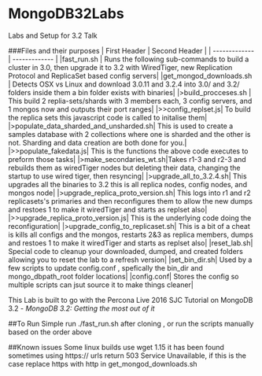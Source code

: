 # MongoDB32Labs
Labs and Setup for 3.2 Talk


###Files and their purposes
| First Header  | Second Header |
| ------------- | ------------- |
|fast_run.sh | Runs the following sub-commands to build a cluster in 3.0, then upgrade it to 3.2 with WiredTiger, new Replication Protocol and  ReplicaSet based config servers|
|get_mongod_downloads.sh | Detects OSX vs Linux and download  3.0.11 and 3.2.4 into  3.0/ and 3.2/ folders inside them a bin folder exists with binaries|
|>build_procceses.sh | This build 2 replia-sets/shards with 3 members each, 3 config servers, and 1 mongos now and outputs their port ranges|
|>>config_replset.js| To build the replica sets this javascript code is called to initalise them|
|>populate_data_sharded_and_unsharded.sh| This is used to create a samples database with 2 collections where one is sharded and the other is not. Sharding and data creation are both done for you.|
|>>populate_fakedata.js| This is the functions the above code executes to preform those tasks|
|>make_secondaries_wt.sh|Takes r1-3 and r2-3 and rebuilds them as wiredTiger nodes but deleting their data, changing the startup to
use wired tiger, then resyncing|
|>upgrade_all_to_3.2.4.sh| This upgrades all the binaries to 3.2 this is all replica nodes, config nodes, and mongos node|
|>upgrade_replica_proto_version.sh| This logs into r1 and r2 replicasets's primaries and then reconfigures them to allow the new 
dumps and restoes 1 to make it wiredTiger and starts as replset also|
|>>upgrade_replica_proto_version.js| This is the underlying code doing the reconfiguration|
|>upgrade_config_to_replicaset.sh| This is a bit of a cheat is kills all configs and the mongos, restarts 2&3 as replica members, dumps and restoes 1 to make it wiredTiger and starts as replset also|
|reset_lab.sh| Special code to cleanup your downloaded, dumped, and created folders allowing you to reset the lab to a refresh version|
|set_bin_dir.sh| Used by a few scripts to update config.conf , spefically the bin_dir and mongo_dbpath_root folder locations|
|config.conf| Stores the config so multiple scripts can jsut source it to make things cleaner|


This Lab is built to go with the Percona Live 2016 SJC Tutorial on MongoDB 3.2 -  *MongoDB 3.2: Getting the most out of it*


##To Run
Simple run ./fast_run.sh after cloning , or run the scripts manually based on the order above


##Known issues
Some linux builds use wget 1.15 it has been found sometimes using https://  urls return 503 Service Unavailable, if this is the case replace https with http in get_mongod_downloads.sh 
